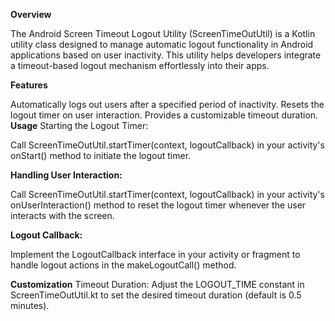 **Overview**

The Android Screen Timeout Logout Utility (ScreenTimeOutUtil) is a Kotlin utility class designed to manage automatic logout functionality in Android applications based on user inactivity. This utility helps developers integrate a timeout-based logout mechanism effortlessly into their apps.

**Features**

Automatically logs out users after a specified period of inactivity.
Resets the logout timer on user interaction.
Provides a customizable timeout duration.
**Usage**
Starting the Logout Timer:

Call ScreenTimeOutUtil.startTimer(context, logoutCallback) in your activity's onStart() method to initiate the logout timer.

**Handling User Interaction:**

Call ScreenTimeOutUtil.startTimer(context, logoutCallback) in your activity's onUserInteraction() method to reset the logout timer whenever the user interacts with the screen.

**Logout Callback:**

Implement the LogoutCallback interface in your activity or fragment to handle logout actions in the makeLogoutCall() method.

**Customization**
Timeout Duration: Adjust the LOGOUT_TIME constant in ScreenTimeOutUtil.kt to set the desired timeout duration (default is 0.5 minutes).
